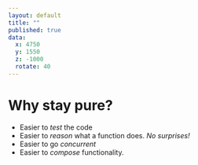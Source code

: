 ```yaml
---
layout: default
title: ""
published: true
data:
  x: 4750
  y: 1550
  z: -1000
  rotate: 40
---
```


# Why stay pure? #

* Easier to *test* the code
* Easier to *reason* what a function does.  *No surprises!*
* Easier to go *concurrent*
* Easier to *compose* functionality.
